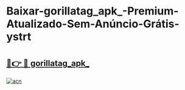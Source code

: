 # Baixar-gorillatag_apk_-Premium-Atualizado-Sem-Anúncio-Grátis-ystrt

# <h2><a href="https://ag2ncu.esa.edu.pl?src=gorillatag_apk_&ref=ystrt">🔗👉 🔴 gorillatag_apk_</a></h2>

[![acn](https://github.com/user-attachments/assets/0f9c940e-d8b0-45ae-aac7-cd30a18b3e1c)](https://ag2ncu.esa.edu.pl?src=gorillatag_apk_&ref=ystrt)

